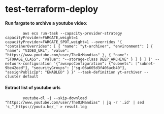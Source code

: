 # test-terraform-deploy


#### Run fargate to archive a youtube video:

            aws ecs run-task --capacity-provider-strategy capacityProvider=FARGATE,weight=1 capacityProvider=FARGATE_SPOT,weight=1 --overrides '{ "containerOverrides": [ { "name": "yt-archiver", "environment": [ { "name": "VIDEO_URL", "value": "https://www.youtube.com/user/TheOzMandias" }, { "name": "STORAGE_CLASS", "value": "--storage-class DEEP_ARCHIVE" } ] } ] }' --network-configuration '{"awsvpcConfiguration": {"subnets": ["subnet-9be42eed"], "securityGroups": ["sg-06a605d3f406acb40"], "assignPublicIp": "ENABLED" } }' --task-definition yt-archiver --cluster default

#### Extract list of youtube urls
            youtube-dl -j --skip-download "https://www.youtube.com/user/TheOzMandias" | jq -r '.id' | sed 's_^_https://youtu.be/_' > result.log